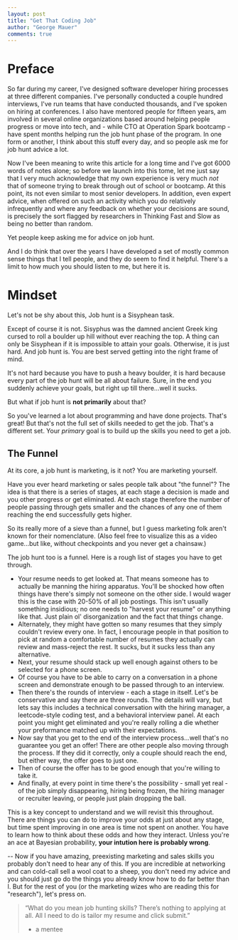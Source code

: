 ```yaml
---
layout: post
title: "Get That Coding Job"
author: "George Mauer"
comments: true
---
```


# Preface

So far during my career, I've designed software developer hiring processes at three different companies. I've personally conducted a couple hundred interviews, I've run teams that have conducted thousands, and I've spoken on hiring at conferences. I also have mentored people for fifteen years, am involved in several online organizations based around helping people progress or move into tech, and - while CTO at Operation Spark bootcamp - have spent months helping run the job hunt phase of the program. In one form or another, I think about this stuff every day, and so people ask me for job hunt advice a lot.

Now I've been meaning to write this article for a long time and I've got 6000 words of notes alone; so before we launch into this tome, let me just say that I very much acknowledge that my own experience is very much *not* that of someone trying to break through out of school or bootcamp. At this point, its not even similar to most senior developers. In addition, even expert advice, when offered on such an activity which you do relatively infrequently and where any feedback on whether your decisions are sound, is precisely the sort flagged by researchers in Thinking Fast and Slow as being no better than random.

Yet people keep asking me for advice on job hunt.

And I do think that over the years I have developed a set of mostly common sense things that I tell people, and they do seem to find it helpful. There's a limit to how much you should listen to me, but here it is.

# Mindset

Let's not be shy about this, Job hunt is a Sisyphean task.

Except of course it is not. Sisyphus was the damned ancient Greek king cursed to roll a boulder up hill without ever reaching the top. A thing can only be Sisyphean if it is impossible to attain your goals. Otherwise, it is just hard. And job hunt is. You are best served getting into the right frame of mind.

It's not hard because you have to push a heavy boulder, it is hard because every part of the job hunt will be all about failure. Sure, in the end you suddenly achieve your goals, but right up till there...well it sucks.

But what if job hunt is **not primarily** about that?

So you've learned a lot about programming and have done projects. That's great! But that's not the full set of skills needed to get the job. That's a different set. Your *primary* goal is to build up the skills you need to get a job.

## The Funnel

At its core, a job hunt is marketing, is it not? You are marketing yourself.

Have you ever heard marketing or sales people talk about "the funnel"? The idea is that there is a series of stages, at each stage a decision is made and you other progress or get eliminated. At each stage therefore the number of people passing through gets smaller and the chances of any one of them reaching the end successfully gets higher.

So its really more of a sieve than a funnel, but I guess marketing folk aren't known for their nomenclature. (Also feel free to visualize this as a video game...but like, without checkpoints and you never get a chainsaw.)

The job hunt too is a funnel. Here is a rough list of stages you have to get through.

- Your resume needs to get looked at. That means someone has to actually be manning the hiring apparatus. You'll be shocked how often things have there's simply not someone on the other side. I would wager this is the case with 20-50% of all job postings. This isn't usually something insidious; no one needs to "harvest your resume" or anything like that. Just plain ol' disorganization and the fact that things change.
- Alternately, they might have gotten so many resumes that they simply couldn't review every one. In fact, I encourage people in that position to pick at random a comfortable number of resumes they actually can review and mass-reject the rest. It sucks, but it sucks less than any alternative.
- Next, your resume should stack up well enough against others to be selected for a phone screen.
- Of course you have to be able to carry on a conversation in a phone screen and demonstrate enough to be passed through to an interview.
- Then there's the rounds of interview - each a stage in itself. Let's be conservative and say there are three rounds. The details will vary, but lets say this includes a technical conversation with the hiring manager, a leetcode-style coding test, and a behavioral interview panel. At each point you might get eliminated and you're really rolling a die whether your preformance matched up with their expectations.
- Now say that you get to the end of the interview process...well that's no guarantee you get an offer! There are other people also moving through the process. If they did it correctly, only a couple should reach the end, but either way, the offer goes to just one.
- Then of course the offer has to be good enough that you're willing to take it.
- And finally, at every point in time there's the possibility - small yet real - of the job simply disappearing, hiring being frozen, the hiring manager or recruiter leaving, or people just plain dropping the ball.

This is a key concept to understand and we will revisit this throughout. There are things you can do to improve your odds at just about any stage, but time spent improving in one area is time not spent on another. You have to learn how to think about these odds and how they interact. Unless you're an ace at Bayesian probability, **your intution here is probably wrong**.

--
Now if you have amazing, preexisting marketing and sales skills you probably don't need to hear any of this. If you are incredible at networking and can cold-call sell a wool coat to a sheep, you don't need my advice and you should just go do the things you already know how to do far better than I. But for the rest of you (or the marketing wizes who are reading this for "research"), let's press on.

> “What do you mean job hunting skills? There’s nothing to applying at all. All I need to do is tailor my resume and click submit.”
>  - a mentee

